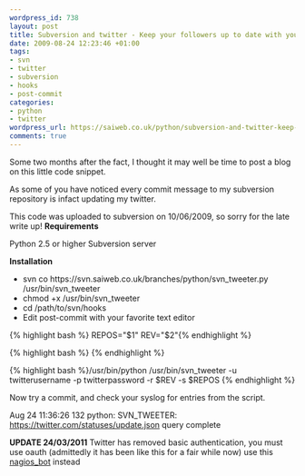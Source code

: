 ```yaml
--- 
wordpress_id: 738
layout: post
title: Subversion and twitter - Keep your followers up to date with your code commits
date: 2009-08-24 12:23:46 +01:00
tags: 
- svn
- twitter
- subversion
- hooks
- post-commit
categories: 
- python
- twitter
wordpress_url: https://saiweb.co.uk/python/subversion-and-twitter-keep-your-followers-up-to-date-with-your-code-commits
comments: true
---
```

Some two months after the fact, I thought it may well be time to post a blog on this little code snippet.

As some of you have noticed every commit message to my subversion repository is infact updating my twitter.

This code was uploaded to subversion on 10/06/2009, so sorry for the late write up!
<strong>
Requirements</strong>

Python 2.5 or higher
Subversion server

<strong>Installation</strong>
<ul>
	<li>svn co https://svn.saiweb.co.uk/branches/python/svn_tweeter.py /usr/bin/svn_tweeter</li>
	<li>chmod +x /usr/bin/svn_tweeter</li>
	<li>cd /path/to/svn/hooks</li>
	<li>Edit post-commit with your favorite text editor</li>
</ul>
{% highlight bash %}
REPOS="$1"
REV="$2"{% endhighlight %}

{% highlight bash %} {% endhighlight %}

{% highlight bash %}/usr/bin/python /usr/bin/svn_tweeter -u twitterusername -p twitterpassword -r $REV -s $REPOS
{% endhighlight %}

Now try a commit, and check your syslog for entries from the script.

Aug 24 11:36:26 132 python: SVN_TWEETER: https://twitter.com/statuses/update.json query complete

<strong>UPDATE 24/03/2011</strong> Twitter has removed basic authentication, you must use oauth (admittedly it has been like this for a fair while now) use this <a href="https://github.com/Oneiroi/nagios_addons/blob/master/twitter/nagios_bot.py">nagios_bot</a> instead
